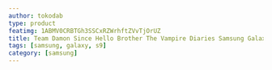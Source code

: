 ```yaml
---
author: tokodab
type: product
featimg: 1ABMV0CRBTGh3SSCxRZWrhftZVvTjOrUZ
title: Team Damon Since Hello Brother The Vampire Diaries Samsung Galaxy S9 Case
tags: [samsung, galaxy, s9]
category: [samsung]
---
```

